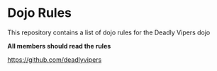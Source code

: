 Dojo Rules
==========

This repository contains a list of dojo rules for the Deadly Vipers dojo

__All members should read the rules__


https://github.com/deadlyvipers